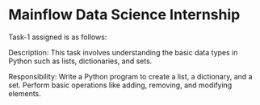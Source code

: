# Mainflow Data Science Internship

Task-1 assigned is as follows:

Description:
This task involves understanding the basic data types in Python such as lists, dictionaries, and sets.

Responsibility:
Write a Python program to create a list, a dictionary, and a set. Perform basic operations like adding, removing, and modifying elements.
